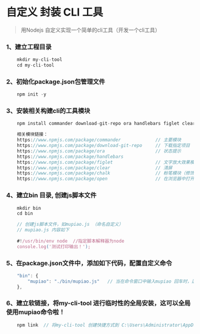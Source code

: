 # 自定义 封装 CLI 工具

> 用Nodejs 自定义实现一个简单的cli工具（开发一个cli工具）

### 1、建立工程目录
```js
    mkdir my-cli-tool
    cd my-cli-tool
```

### 2、初始化package.json包管理文件
```js
    npm init -y
```

### 3、安装相关构建cli的工具模块
```js
    npm install commander download-git-repo ora handlebars figlet clear chalk open -s

    相关模块链接：
    https://www.npmjs.com/package/commander             // 主要模块
    https://www.npmjs.com/package/download-git-repo     // 下载指定项目
    https://www.npmjs.com/package/ora                   // 状态提示
    https://www.npmjs.com/package/handlebars
    https://www.npmjs.com/package/figlet                // 文字放大效果模块
    https://www.npmjs.com/package/clear                 // 清屏
    https://www.npmjs.com/package/chalk                 // 粉笔模块（修饰log函数，如果加颜色等）
    https://www.npmjs.com/package/open                  // 在浏览器中打开指定网址
```

### 4、建立bin 目录, 创建js脚本文件
```js
    mkdir bin
    cd bin

    // 创建js脚本文件，如mupiao.js （命名自定义）
    // mupiao.js 内容如下
    
    #!/usr/bin/env node  //指定脚本解释器为node
    console.log('测试打印输出！');
```

### 5、在package.json文件中，添加如下代码，配置自定义命令
```js
    "bin": {
        "mupiao": "./bin/mupiao.js"   // 当在命令窗口中输入mupiao 回车时，运行的就是./bin/mupiao.js文件
    },
```

### 6、建立软链接，将my-cli-tool 进行临时性的全局安装，这可以全局使用mupiao命令啦！
```js
    npm link  // 将my-cli-tool 创建快捷方式到 C:\Users\Administrator\AppData\Roaming\npm\node_modules 目录中
```